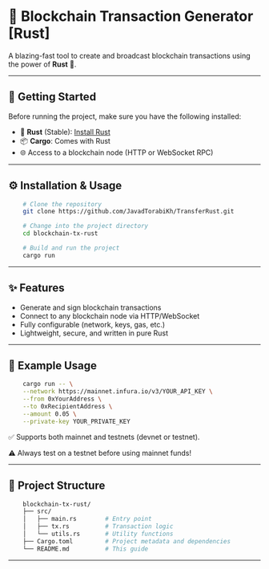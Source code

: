 # 🚀 Blockchain Transaction Generator [Rust]

A blazing-fast tool to create and broadcast blockchain transactions using the power of **Rust** 🦀.

---

## 🔧 Getting Started

Before running the project, make sure you have the following installed:

- 🦀 **Rust** (Stable): [Install Rust](https://www.rust-lang.org/tools/install)
- 📦 **Cargo**: Comes with Rust
- 🌐 Access to a blockchain node (HTTP or WebSocket RPC)

---

## ⚙️ Installation & Usage

```bash
    # Clone the repository
    git clone https://github.com/JavadTorabiKh/TransferRust.git

    # Change into the project directory
    cd blockchain-tx-rust

    # Build and run the project
    cargo run
```

---

## ✨ Features

- Generate and sign blockchain transactions
- Connect to any blockchain node via HTTP/WebSocket
- Fully configurable (network, keys, gas, etc.)
- Lightweight, secure, and written in pure Rust

---

## 🧪 Example Usage

```bash
    cargo run -- \
    --network https://mainnet.infura.io/v3/YOUR_API_KEY \
    --from 0xYourAddress \
    --to 0xRecipientAddress \
    --amount 0.05 \
    --private-key YOUR_PRIVATE_KEY
```

✅ Supports both mainnet and testnets (devnet or testnet).

⚠️ Always test on a testnet before using mainnet funds!

---

## 📁 Project Structure

```bash
    blockchain-tx-rust/
    ├── src/
    │   ├── main.rs        # Entry point
    │   ├── tx.rs          # Transaction logic
    │   └── utils.rs       # Utility functions
    ├── Cargo.toml         # Project metadata and dependencies
    └── README.md          # This guide
```

---

